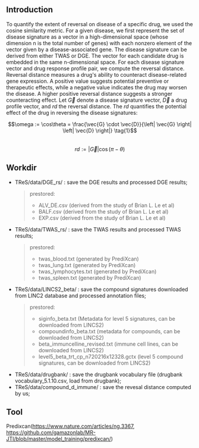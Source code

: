
## Introduction
To quantify the extent of reversal on disease of a specific drug, we used the cosine similarity metric. For a given disease, we first represent the set of disease signature as a vector in a high-dimensional space (whose dimension n is the total number of genes) with each nonzero element of the vector given by a disease-associated gene. The disease signature can be derived from either TWAS or DGE. The vector for each candidate drug is embedded in the same n-dimensional space. For each disease signature vector and drug response profile pair, we compute the reversal distance. Reversal distance measures a drug's ability to counteract disease-related gene expression. A positive value suggests potential preventive or therapeutic effects, while a negative value indicates the drug may worsen the disease. A higher positive reversal distance suggests a stronger counteracting effect. Let $\vec{G}$ denote a disease signature vector, $\vec{D}$ a drug profile vector, and $rd$ the reversal distance. The $rd$ quantifies the potential effect of the drug in reversing the disease signatures:  

$$\omega := \cos\theta = \frac{\vec{G} \cdot \vec{D}}{\left| \vec{G} \right| \left| \vec{D} \right|} \tag{1}$$  
$$rd := \left| \vec{G} \right| \cos(\pi - \theta) \tag{2}$$  
## Workdir
- TReS/data/DGE_rs/ : save the DGE results and processed DGE results;  
  >prestored:
  > - ALV_DE.csv (derived from the study of Brian L. Le et al)
  > - BALF.csv (derived from the study of Brian L. Le et al)
  > - EXP.csv (derived from the study of Brian L. Le et al)
- TReS/data/TWAS_rs/ : save the TWAS results and processed TWAS results;  
  >prestored:
  > - twas_blood.txt (generated by PrediXcan)
  > - twas_lung.txt (generated by PrediXcan)
  > - twas_lymphocytes.txt (generated by PrediXcan)
  > - twas_spleen.txt (generated by PrediXcan)
- TReS/data/LINCS2_beta/ : save the compound signatures downloaded from LINC2 database and processed annotation files;  
  >prestored:
  > - siginfo_beta.txt (Metadata for level 5 signatures, can be downloaded from LINCS2)
  > - compoundinfo_beta.txt (metadata for compounds, can be downloaded from LINCS2)
  > - beta_immuncelline_revised.txt (immune cell lines, can be downloaded from LINCS2)
  > - level5_beta_trt_cp_n720216x12328.gctx (level 5 compound signatures, can be downloaded from LINCS2)
- TReS/data/drugbank/ : save the drugbank vocabulary file (drugbank vocabulary_5.1.10.csv, load from drugbank);  
- TReS/data/compound_d_immune/ : save the revesal distance computed by us;  

## Tool
Predixcan(https://www.nature.com/articles/ng.3367, https://github.com/gamazonlab/MR-JTI/blob/master/model_training/predixcan/)
